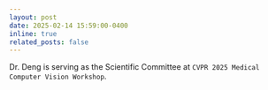 ```yaml
---
layout: post
date: 2025-02-14 15:59:00-0400
inline: true
related_posts: false
---
```


Dr. Deng is serving as the Scientific Committee at `CVPR 2025 Medical Computer Vision Workshop`.
